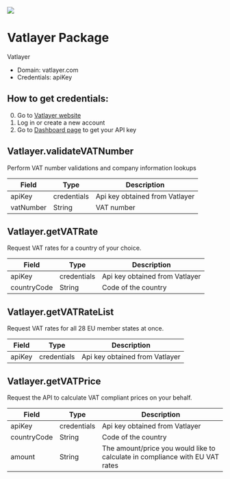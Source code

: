 [![](https://scdn.rapidapi.com/RapidAPI_banner.png)](https://rapidapi.com/package/Vatlayer/functions?utm_source=RapidAPIGitHub_VatlayerFunctions&utm_medium=button&utm_content=RapidAPI_GitHub)

# Vatlayer Package
Vatlayer
* Domain: vatlayer.com
* Credentials: apiKey

## How to get credentials: 
0. Go to [Vatlayer website](https://vatlayer.com) 
1. Log in or create a new account
2. Go to [Dashboard page](https://vatlayer.com/dashboard) to get your API key

## Vatlayer.validateVATNumber
Perform VAT number validations and company information lookups

| Field    | Type       | Description
|----------|------------|----------
| apiKey   | credentials| Api key obtained from Vatlayer
| vatNumber| String     | VAT number

## Vatlayer.getVATRate
Request VAT rates for a country of your choice.

| Field      | Type       | Description
|------------|------------|----------
| apiKey     | credentials| Api key obtained from Vatlayer
| countryCode| String     | Code of the country

## Vatlayer.getVATRateList
Request VAT rates for all 28 EU member states at once.

| Field | Type       | Description
|-------|------------|----------
| apiKey| credentials| Api key obtained from Vatlayer

## Vatlayer.getVATPrice
Request the API to calculate VAT compliant prices on your behalf.

| Field      | Type       | Description
|------------|------------|----------
| apiKey     | credentials| Api key obtained from Vatlayer
| countryCode| String     | Code of the country
| amount     | String     | The amount/price you would like to calculate in compliance with EU VAT rates

